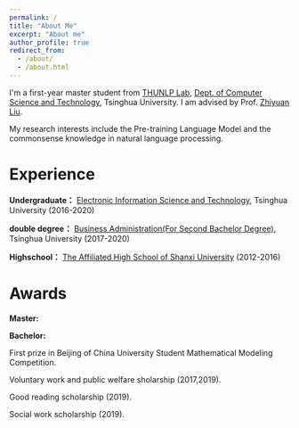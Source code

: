 ```yaml
---
permalink: /
title: "About Me"
excerpt: "About me"
author_profile: true
redirect_from: 
  - /about/
  - /about.html
---
```


I'm a first-year master student from [THUNLP Lab](https://nlp.csai.tsinghua.edu.cn/), [Dept. of Computer Science and Technology](http://www.cs.tsinghua.edu.cn/), Tsinghua University. I am advised by Prof. [Zhiyuan Liu](https://nlp.csai.tsinghua.edu.cn/~lzy/). 

My research interests include the Pre-training Language Model and the commonsense knowledge in natural language processing.



Experience
======

**Undergraduate：**  [Electronic Information Science and Technology](http://www.ee.tsinghua.edu.cn/), Tsinghua University (2016-2020)

**double degree：**  [Business Administration(For Second Bachelor Degree)](http://www.sem.tsinghua.edu.cn/), Tsinghua University (2017-2020)

**Highschool：** [The Affiliated High School of Shanxi University](http://www.sxdxfz.cn/)  (2012-2016)



Awards
======
**Master:**

**Bachelor:**

First prize in Beijing of China University Student Mathematical Modeling Competition.

Voluntary work and public welfare sholarship (2017,2019).

Good reading scholarship (2019).

Social work scholarship (2019).

